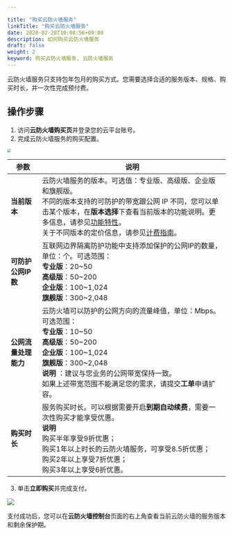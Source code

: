 ```yaml
---

title: "购买云防火墙服务"
linkTitle: "购买云防火墙服务"
date: 2020-02-28T10:08:56+09:00
description: 如何购买云防火墙服务
draft: false
weight: 2
keyword: 购买云防火墙服务, 云防火墙服务
---
```


云防火墙服务只支持包年包月的购买方式。您需要选择合适的服务版本、规格、购买时长，并一次性完成预付费。

## 操作步骤

1. 访问**云防火墙购买页**并登录您的云平台账号。
2. 完成云防火墙服务的购买配置。

<img src="../_images/bought.png" style="zoom:50%;" />

| 参数                 | 说明                                                         |
| -------------------- | ------------------------------------------------------------ |
| **当前版本**         | 云防火墙服务的版本。可选值：专业版、高级版、企业版和旗舰版。<br />不同的版本支持的可防护的带宽跟公网 IP 不同，您可以单击某个版本，在**版本选择**下查看当前版本的功能说明。更多信息，请参见[功能特性](../../intro/function)。<br />关于不同版本的定价信息，请参见[计费指南](../../billing/price)。 |
| **可防护公网IP数**   | 互联网边界隔离防护功能中支持添加保护的公网IP的数量，单位：个。可选范围：<br />**专业版**：20~50<br />**高级版**：50~200 <br />**企业版**：100~1,024<br />**旗舰版**：300~2,048 |
| **公网流量处理能力** | 云防火墙可以防护的公网方向的流量峰值，单位：Mbps。可选范围：  <br />**专业版**：10~50<br />**高级版**：50~200 <br />**企业版**：100~1,024<br />**旗舰版**：300~2,048<br />**说明** ：建议与您业务的公网带宽保持一致。<br />如果上述带宽范围不能满足您的需求，请提交**工单**申请扩容。 |
| **购买时长**         | 服务购买时长。可以根据需要开启**到期自动续费**，需要一次性购买才能享受优惠。<br />**说明** <br />购买半年享受9折优惠；<br />购买1年以上时长的云防火墙服务，可享受8.5折优惠；<br />        购买2年以上享受7折优惠；<br />        购买3年以上享受6折优惠。 |

3. 单击**立即购买**并完成支付。

![](../_images/fee.png)

   支付成功后，您可以在**云防火墙控制台**页面的右上角查看当前云防火墙的服务版本和剩余保护期。

